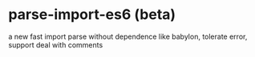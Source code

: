 # parse-import-es6 (beta)
a new fast import parse without dependence like babylon, tolerate error, support deal with comments
